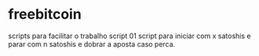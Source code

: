 # freebitcoin
scripts para facilitar o trabalho
script 01
script para iniciar com x satoshis e parar com n satoshis e dobrar a aposta caso perca.
